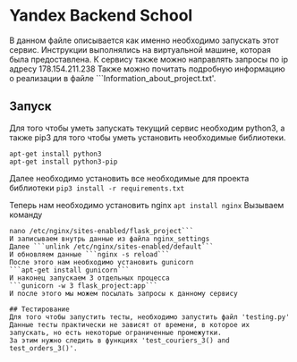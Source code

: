 # Yandex Backend School
В данном файле описывается как именно необходимо запускать этот сервис. 
Инструкции выполнялись на виртуальной машине, которая была предоставлена.
К сервису также можно направлять запросы по ip адресу 178.154.211.238
Также можно почитать подробную информацию о реализации в файле ```Information_about_project.txt'.

## Запуск
Для того чтобы уметь запускать текущий сервис необходим python3, а также pip3 для того чтобы уметь установить необходимые библиотеки.
```sudo apt-get update
apt-get install python3
apt-get install python3-pip
```

Далее необходимо установить все необходимые для проекта библиотеки
```pip3 install -r requirements.txt```

Теперь нам необходимо установить nginx
```apt install nginx```
Вызываем команду
```cd flask_project
nano /etc/nginx/sites-enabled/flask_project```
И записываем внутрь данные из файла nginx_settings
Далее ```unlink /etc/nginx/sites-enabled/default```
И обновляем данные ```nginx -s reload```
После этого нам необходимо установить gunicorn
```apt-get install gunicorn```
И наконец запускаем 3 отдельных процесса
```gunicorn -w 3 flask_project:app```
И после этого мы можем посылать запросы к данному сервису

## Тестирование
Для того чтобы запустить тесты, необходимо запустить файл 'testing.py'
Данные тесты практически не зависят от времени, в которое их запускать, но есть некоторые ограниченные промежутки.
За этим нужно следить в функциях 'test_couriers_3() and test_orders_3()'. 